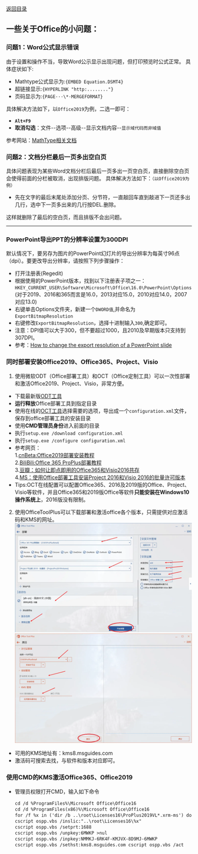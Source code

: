 [返回目录](../../catalogue.md)
## 一些关于Office的小问题：　

### 问题1：Word公式显示错误

由于设置和操作不当，导致Word公示显示出现问题，但打印预览时公式正常。
具体症状如下:
+ Mathtype公式显示为:`{EMBED Equation.DSMT4}`
+ 超链接显示:`{HYPERLINK "http:........"}`
+ 页码显示为:​`{PAGE···\*·MERGEFORMAT}`

具体解决方法如下，以`Office2019`为例，二选一即可：
+ **`Alt+F9`**
+ **取消勾选**：文件--选项--高级--显示文档内容--`显示域代码而非域值` 

参考网站：[MathType相关文档](https://docs.wiris.com/en/mathtype/mathtype_desktop/support_notices/tn73)

### 问题2：文档分栏最后一页多出空白页

具体问题表现为某些Word文档分栏后最后一页多出一页空白页，直接删除空白页会使得前面的分栏被取消，出现排版问题。
具体解决方法如下：`（以Office2019为例）`
+ 先在文字的最后末尾处添加分页、分节符，一直敲回车直到敲进下一页还多出几行，选中下一页多出来的几行按DEL.删除。
  
这样就删除了最后的空白页，而且排版不会出问题。  

--------

### PowerPoint导出PPT的分辨率设置为300DPI
默认情况下，要另存为图片的PowerPoint幻灯片的导出分辨率为每英寸96点（dpi）。要更改导出分辨率，请按照下列步骤操作：
+ 打开注册表(Regedit)  
+ 根据使用的PowerPoint版本，找到以下注册表子项之一：  
`HKEY_CURRENT_USER\Software\Microsoft\Office\16.0\PowerPoint\Options`  
(对于2019、2016和365而言是16.0，2013对应15.0，2010对应14.0，2007对应13.0)  
+ 右键单击Options文件夹，新建一个`DWORD值`,并命名为`ExportBitmapResolution`  
+ 右键修改`ExportBitmapResolution`，选择十进制输入`300`,确定即可。
+ 注意：DPI值可以大于300，但不要超过1000，且2010及早期版本只支持到307DPI。
+ 参考：[How to change the export resolution of a PowerPoint slide](https://docs.microsoft.com/en-us/office/troubleshoot/powerpoint/change-export-slide-resolution) 

### 同时部署安装Office2019、Office365、Project、Visio
1. 使用微软ODT（Office部署工具）和OCT（Office定制工具）可以一次性部署和激活Office2019、Project、Visio，非常方便。
+ 下载最新版[ODT工具](https://www.microsoft.com/en-us/download/details.aspx?id=49117)
+ **运行释放**Office部署工具到指定目录
+ 使用在线的[OCT工具](https://config.office.com/deploymentsettings)选择需要的选项，导出成一个`configuration.xml`文件，保存到office部署工具的安装目录
+ 使用**CMD管理员身份**进入前面的目录
+ 执行`setup.exe /download configuration.xml`
+ 执行`setup.exe /configure configuration.xml`  
+ 参考网页：  
  1.[cnBeta:Office2019部署安装教程](https://www.cnbeta.com/articles/tech/787967.htm)  
  2.[BiliBili:Office 365 ProPlus部署教程](https://www.bilibili.com/read/cv822998/)  
  3.[豆瓣：如何让即点即用的Office365和Visio2016共存](https://www.douban.com/note/698508220/)  
  4.[MS：使用Office部署工具安装Project 2016和Visio 2016的批量许可版本](https://docs.microsoft.com/zh-cn/DeployOffice/use-the-office-deployment-tool-to-install-volume-licensed-editions-of-visio-2016?redirectSourcePath=%252fzh-cn%252farticle%252f%25e4%25bd%25bf%25e7%2594%25a8-Office-%25e9%2583%25a8%25e7%25bd%25b2%25e5%25b7%25a5%25e5%2585%25b7%25e5%25ae%2589%25e8%25a3%2585-Visio-2016-%25e5%2592%258c-Project-2016-%25e7%259a%2584%25e6%2589%25b9%25e9%2587%258f%25e8%25ae%25b8%25e5%258f%25af%25e7%2589%2588%25e6%259c%25ac-82691bd7-a3d5-47ca-8d8a-0ee43ec2c01f) 
+ Tips:OCT在线配置可以配置Office365、2016及2019版的Office、Project、Visio等软件，并且Office365和2019版Office等软件**只能安装在Windows10操作系统上**，2016版没有限制。  

2. 使用OfficeToolPlus可以下载部署和激活office各个版本，只需提供对应激活码和KMS的网址。
   ![](/images/OTP-1.webp)
   ![](/images/OTP-2.webp)
+ 可用的KMS地址有：kms8.msguides.com 
+ 激活码可搜索去找，与软件和版本对应即可。   
 

### 使用CMD的KMS激活Office365、Office2019

+ 管理员权限打开CMD，输入如下命令
  ```
  cd /d %ProgramFiles%\Microsoft Office\Office16 
  cd /d %ProgramFiles(x86)%\Microsoft Office\Office16 
  for /f %x in ('dir /b ..\root\Licenses16\ProPlus2019VL*.xrm-ms') do 
  cscript ospp.vbs /inslic:"..\root\Licenses16\%x" 
  cscript ospp.vbs /setprt:1688 
  cscript ospp.vbs /unpkey:6MWKP >nul 
  cscript ospp.vbs /inpkey:NMMKJ-6RK4F-KMJVX-8D9MJ-6MWKP 
  cscript ospp.vbs /sethst:kms8.msguides.com cscript ospp.vbs /act
  ```
